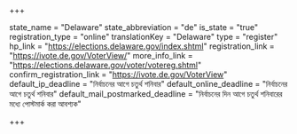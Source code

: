 +++

state_name = "Delaware"
state_abbreviation = "de"
is_state = "true"
registration_type = "online"
translationKey = "Delaware"
type = "register"
hp_link = "https://elections.delaware.gov/index.shtml"
registration_link = "https://ivote.de.gov/VoterView/"
more_info_link = "https://elections.delaware.gov/voter/votereg.shtml"
confirm_registration_link = "https://ivote.de.gov/VoterView"
default_ip_deadline = "নির্বাচনের আগে চতুর্থ শনিবার"
default_online_deadline = "নির্বাচনের আগে চতুর্থ শনিবার"
default_mail_postmarked_deadline = "নির্বাচনের দিন আগে চতুর্থ শনিবারের মধ্যে পোস্টমার্ক করা আবশ্যক"

+++